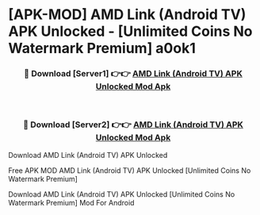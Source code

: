 # [APK-MOD] AMD Link (Android TV) APK Unlocked - [Unlimited Coins No Watermark Premium] a0ok1



<div align="center">
<h3>🔴 Download [Server1] 👉👉 <a href="https://momento.my/?title=AMD_Link_(Android_TV)_APK_Unlocked">AMD Link (Android TV) APK Unlocked Mod Apk</a></h3><br>

<h3>🔴 Download [Server2] 👉👉 <a href="https://momento.my/?title=AMD_Link_(Android_TV)_APK_Unlocked">AMD Link (Android TV) APK Unlocked Mod Apk</a></h3>
</div>



Download AMD Link (Android TV) APK Unlocked 

Free APK MOD AMD Link (Android TV) APK Unlocked [Unlimited Coins No Watermark Premium]

Download AMD Link (Android TV) APK Unlocked [Unlimited Coins No Watermark Premium] Mod For Android
